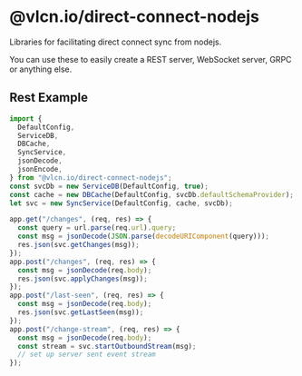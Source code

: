 # @vlcn.io/direct-connect-nodejs

Libraries for facilitating direct connect sync from nodejs.

You can use these to easily create a REST server, WebSocket server, GRPC or anything else.

## Rest Example

```js
import {
  DefaultConfig,
  ServiceDB,
  DBCache,
  SyncService,
  jsonDecode,
  jsonEncode,
} from "@vlcn.io/direct-connect-nodejs";
const svcDb = new ServiceDB(DefaultConfig, true);
const cache = new DBCache(DefaultConfig, svcDb.defaultSchemaProvider);
let svc = new SyncService(DefaultConfig, cache, svcDb);

app.get("/changes", (req, res) => {
  const query = url.parse(req.url).query;
  const msg = jsonDecode(JSON.parse(decodeURIComponent(query)));
  res.json(svc.getChanges(msg));
});
app.post("/changes", (req, res) => {
  const msg = jsonDecode(req.body);
  res.json(svc.applyChanges(msg));
});
app.post("/last-seen", (req, res) => {
  const msg = jsonDecode(req.body);
  res.json(svc.getLastSeen(msg));
});
app.post("/change-stream", (req, res) => {
  const msg = jsonDecode(req.body);
  const stream = svc.startOutboundStream(msg);
  // set up server sent event stream
});
```

